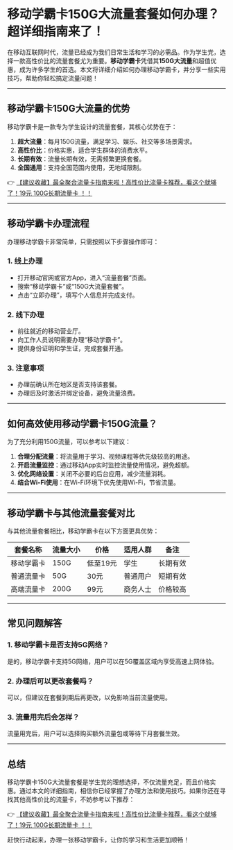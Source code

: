 # 移动学霸卡150G大流量套餐如何办理？超详细指南来了！

在移动互联网时代，流量已经成为我们日常生活和学习的必需品。作为学生党，选择一款高性价比的流量套餐尤为重要。**移动学霸卡**凭借其**150G大流量**和超值优惠，成为许多学生的首选。本文将详细介绍如何办理移动学霸卡，并分享一些实用技巧，帮助你轻松搞定流量问题！

---

## 移动学霸卡150G大流量的优势

移动学霸卡是一款专为学生设计的流量套餐，其核心优势在于：

1. **超大流量**：每月150G流量，满足学习、娱乐、社交等多场景需求。
2. **高性价比**：价格实惠，适合学生群体的消费水平。
3. **长期有效**：流量长期有效，无需频繁更换套餐。
4. **全国通用**：支持全国范围内使用，无地域限制。

👉 [【建议收藏】最全聚合流量卡指南来啦！高性价比流量卡推荐，看这个就够了！19元 100G长期流量卡 ！！](https://bit.ly/Liuliangka)

---

## 移动学霸卡办理流程

办理移动学霸卡非常简单，只需按照以下步骤操作即可：

### 1. 线上办理
- 打开移动官网或官方App，进入“流量套餐”页面。
- 搜索“移动学霸卡”或“150G大流量套餐”。
- 点击“立即办理”，填写个人信息并完成支付。

### 2. 线下办理
- 前往就近的移动营业厅。
- 向工作人员说明需要办理“移动学霸卡”。
- 提供身份证明和学生证，完成套餐开通。

### 3. 注意事项
- 办理前确认所在地区是否支持该套餐。
- 办理后及时激活并绑定设备，避免流量浪费。

---

## 如何高效使用移动学霸卡150G流量？

为了充分利用150G流量，可以参考以下建议：

1. **合理分配流量**：将流量用于学习、视频课程等优先级较高的用途。
2. **开启流量监控**：通过移动App实时监控流量使用情况，避免超额。
3. **优化网络设置**：关闭不必要的后台应用，减少流量消耗。
4. **结合Wi-Fi使用**：在Wi-Fi环境下优先使用Wi-Fi，节省流量。

---

## 移动学霸卡与其他流量套餐对比

与其他流量套餐相比，移动学霸卡在以下方面更具优势：

| 套餐名称      | 流量大小 | 价格   | 适用人群  | 备注          |
| ------------- | -------- | ------ | --------- | ------------- |
| 移动学霸卡    | 150G     | 低至19元 | 学生      | 长期有效      |
| 普通流量卡    | 50G      | 30元   | 普通用户  | 短期有效      |
| 高端流量卡    | 200G     | 99元   | 商务人士  | 价格较高      |

---

## 常见问题解答

### 1. 移动学霸卡是否支持5G网络？
是的，移动学霸卡支持5G网络，用户可以在5G覆盖区域内享受高速上网体验。

### 2. 办理后可以更改套餐吗？
可以，但建议在套餐到期后再更改，以免影响当前流量使用。

### 3. 流量用完后会怎样？
流量用完后，用户可以选择购买额外流量包或等待下月套餐生效。

---

## 总结

移动学霸卡150G大流量套餐是学生党的理想选择，不仅流量充足，而且价格实惠。通过本文的详细指南，相信你已经掌握了办理方法和使用技巧。如果你还在寻找其他高性价比的流量卡，不妨参考以下推荐：

👉 [【建议收藏】最全聚合流量卡指南来啦！高性价比流量卡推荐，看这个就够了！19元 100G长期流量卡 ！！](https://bit.ly/Liuliangka)

赶快行动起来，办理一张移动学霸卡，让你的学习和生活更加顺畅！